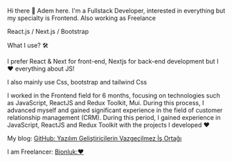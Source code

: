 Hi there 👋
Adem here. I'm a Fullstack Developer, interested in everything but my specialty is Frontend. Also working as Freelance

React.js / Next.js / Bootstrap

What I use? 🛠


I prefer React & Next for front-end, Nextjs for back-end development but I ❤️ everything about JS!

I also mainly use Css, bootstrap and tailwind Css



I worked in the Frontend field for 6 months, focusing on technologies such as JavaScript, ReactJS and Redux Toolkit, Mui. During this process, I advanced myself and gained significant experience in the field of customer relationship management (CRM). During this period, I gained experience in JavaScript, ReactJS and Redux Toolkit with the projects I developed ♥️

My blog: [GitHub: Yazılım Geliştiricilerin Vazgeçilmez İş Ortağı](https://medium.com/@ademsuslu9080/git-hub-yaz%C4%B1l%C4%B1m-geli%C5%9Ftiricilerin-vazge%C3%A7ilmez-i%CC%87%C5%9F-orta%C4%9F%C4%B1-a168ebc33f90)

I am Freelancer: [Bionluk:♥️](https://bionluk.com/serifebulmus)




